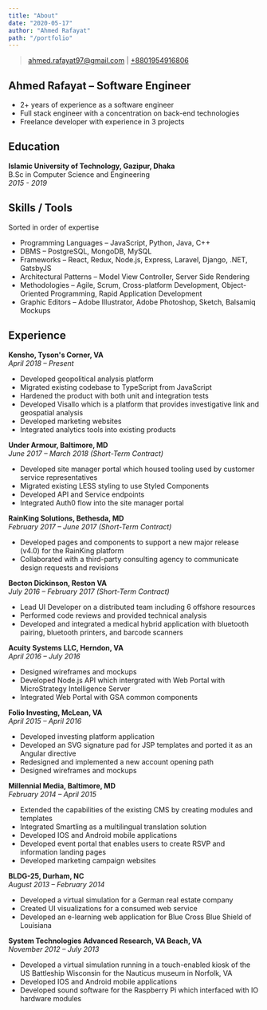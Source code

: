 ```yaml
---
title: "About"
date: "2020-05-17"
author: "Ahmed Rafayat"
path: "/portfolio"
---
```


> [ahmed.rafayat97@gmail.com](mailto:ahmed.rafayat97@gmail.com) |
> [+8801954916806](tel:+8801954916806)

## Ahmed Rafayat &ndash; Software Engineer

- 2+ years of experience as a software engineer
- Full stack engineer with a concentration on back-end technologies
- Freelance developer with experience in 3 projects

## Education

**Islamic University of Technology, Gazipur, Dhaka**  
B.Sc in Computer Science and Engineering  
_2015 - 2019_

## Skills / Tools

Sorted in order of expertise

- Programming Languages &ndash; JavaScript, Python, Java, C++
- DBMS &ndash; PostgreSQL, MongoDB, MySQL
- Frameworks &ndash; React, Redux, Node.js, Express, Laravel, Django, .NET, GatsbyJS
- Architectural Patterns &ndash; Model View Controller, Server Side Rendering
- Methodologies &ndash; Agile, Scrum, Cross-platform Development, Object-Oriented Programming, Rapid Application Development
- Graphic Editors &ndash; Adobe Illustrator, Adobe Photoshop, Sketch, Balsamiq Mockups

## Experience

**Kensho, Tyson's Corner, VA**  
_April 2018 &ndash; Present_

- Developed geopolitical analysis platform
- Migrated existing codebase to TypeScript from JavaScript
- Hardened the product with both unit and integration tests
- Developed Visallo which is a platform that provides investigative link and geospatial analysis
- Developed marketing websites
- Integrated analytics tools into existing products

**Under Armour, Baltimore, MD**  
_June 2017 &ndash; March 2018 (Short-Term Contract)_

- Developed site manager portal which housed tooling used by customer service representatives
- Migrated existing LESS styling to use Styled Components
- Developed API and Service endpoints
- Integrated Auth0 flow into the site manager portal

**RainKing Solutions, Bethesda, MD**  
_February 2017 &ndash; June 2017 (Short-Term Contract)_

- Developed pages and components to support a new major release (v4.0) for the RainKing platform
- Collaborated with a third-party consulting agency to communicate design requests and revisions

**Becton Dickinson, Reston VA**  
_July 2016 &ndash; February 2017 (Short-Term Contract)_

- Lead UI Developer on a distributed team including 6 offshore resources
- Performed code reviews and provided technical analysis
- Developed and integrated a medical hybrid application with bluetooth pairing, bluetooth printers, and barcode scanners

**Acuity Systems LLC, Herndon, VA**  
_April 2016 &ndash; July 2016_

- Designed wireframes and mockups
- Developed Node.js API which intergrated with Web Portal with MicroStrategy Intelligence Server
- Integrated Web Portal with GSA common components

**Folio Investing, McLean, VA**  
_April 2015 &ndash; April 2016_

- Developed investing platform application
- Developed an SVG signature pad for JSP templates and ported it as an Angular directive
- Redesigned and implemented a new account opening path
- Designed wireframes and mockups

**Millennial Media, Baltimore, MD**  
_February 2014 &ndash; April 2015_

- Extended the capabilities of the existing CMS by creating modules and templates
- Integrated Smartling as a multilingual translation solution
- Developed IOS and Android mobile applications
- Developed event portal that enables users to create RSVP and information landing pages
- Developed marketing campaign websites

**BLDG-25, Durham, NC**  
_August 2013 &ndash; February 2014_

- Developed a virtual simulation for a German real estate company
- Created UI visualizations for a consumed web service
- Developed an e-learning web application for Blue Cross Blue Shield of Louisiana

**System Technologies Advanced Research, VA Beach, VA**  
_November 2012 &ndash; July 2013_

- Developed a virtual simulation running in a touch-enabled kiosk of the US Battleship Wisconsin for the Nauticus museum in Norfolk, VA
- Developed IOS and Android mobile applications
- Developed sound software for the Raspberry Pi which interfaced with IO hardware modules
